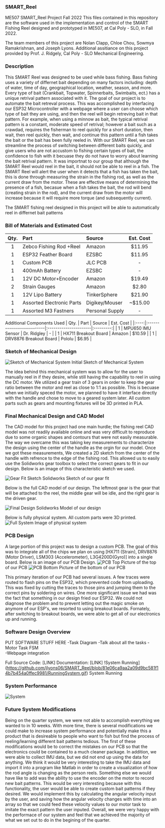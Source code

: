 ### SMART_Reel
ME507 SMART_Reel Project Fall 2022
This files contained in this repository are the software used in the implementation and control of 
the SMART Fishing Reel designed and prototyped in ME507, at Cal Poly - SLO, in Fall 2022.
  
The team members of this project are Nolan Clapp, Chloe Chou, Sowmya Ramakrishnan, and Joseph Lyons.
Additional assitiance on this project provided by Prof. J. Ridgely, Cal Poly - SLO Mechanical Engineering.


### Description 
This SMART Reel was designed to be used while bass fishing. Bass fishing uses a variety of differnet bait depending on many factors
including: depth of water, time of day, geographical location, weather, season, and more. Every type of bait (Crankbait, Topwater, Spinnerbaits, Swimbaits, ect.) 
has a unique retrival pattern associated with it. The goal of our project is to automate the bait retreval process. This was accomplished by 
interfacing our ESP32 Microcontroller with a webpage where a user can choose which type of bait they are using, and then the reel will begin retreving bait in that pattern. 
For example, when using a minnow as bait, the typical retrival pattern is a constant, moderate speed of retrival; however a bait such as a crawdad, requires the fisherman
to reel quickly for a short duration, then wait, then reel quickly, then wait, and continue this pattern until a fish takes the bait or the bait has been fully reeled in. 
With our SMART Reel, we can streamline the process of switching between different baits quickly, and give users who are not accustom to fishing certain types of bait, the confidence
to fish with it becuase they do not have to worry about learning the bait retrival pattern. It was importnat to our group that although the SMART Reel would reel in the bait, 
it should not be able to reel in a fish. The SMART Reel will alert the user when it detects that a fish has taken the bait, this is done through measuring the strain in the fishing rod,
as well as the current draw from the motor. These are effective means of determining the presence of a fish, becasue when a fish takes the bait, the rod will bend (creating strain in the rod), and the current draw from the motor will increase because it will require more torque (and subsequently current). 

The SMART fishing reel designed in this project will be able to automatically reel in differnet bait patterns

### Bill of Materials and Estimated Cost
| Qty. | Part                      | Source                | Est. Cost |
|:----:|:--------------------------|:----------------------|:---------:|
|  1   | Zebco Fishing Rod +Reel   | Amazon                |   $11.95  |
|  1   | ESP32 Feather Board       | EZSBC                 |   $11.95  |
|  1   | Custom PCB                | JLC PCB               |     -     |
|  1   | 400mAh Battery            | EZSBC                 |     -     |
|  1   | 12V DC Motor+Encoder      | Amazon                |   $19.49  |
|  2   | Strain Gauges             | Amazon                |   $2.80   |
|  1   | 12V Lipo Battery          | TinkerSphere          |   $21.90  |
|  1   | Assorted Electronic Parts | Digikey/Mouser        |  ~$15.00  |
|  1   | Assorted M3 Fastners      | Personal Supply       |     -     |

Additional Components Used
| Qty. | Part                      | Source                | Est. Cost |
|:----:|:--------------------------|:----------------------|:---------:|
|  1   | MPU650 IMU Sensor         | Dr. Ridgley           |     -     |
|  1   | HX711 Breakout Board      | Amazon                |   $10.59  |
|  1   | DRV8876 Breakout Board    | Pololu                |   $6.95   |


### Sketch of Mechanical Design 

![Sketch of Mechanical System](https://github.com/jlyons06/SMART_Reel/blob/437eeac43a9c9140996a29065c9eb7d16c187148/Initial%20Drawing.png)
Initial Sketch of Mechanical System

The idea behind this mechanical system was to allow for the user to manually reel in if they desire, while still having the capability 
to reel in using the DC motor. We utilized a gear train of 3 gears in order to keep the gear ratio between the motor and reel as close to 1:1 as possible.
This is becuase when we initially speced the motor, we planned to have it interface directly with the handle and chose to move to a geared system later. All custom 
parts such as gears and mounting fixtures will be 3D printed in PLA.

### Final Mechanical Design and CAD Model
The CAD model for this project had one main hurdle; the fishing reel CAD model was not readily available online and was very difficult to reproduce due to some organic shapes 
and contours that were not easily measurable. The way we overcame this was taking key measurements to characterize the design using the center of the handle as the orgin for our model. Once we got these measurements, We created a 2D sketch from the center of the handle with refrence to the edge of the fishing rod. This allowed us to easily use the Solidworks gear toolbox to
select the correct gears to fit in our design. Below is an image of this characteristic sketch we used. 

![Gear Fit Sketch](https://github.com/jlyons06/SMART_Reel/blob/c20623955b924674a5ff0d627aa1d01427db8c82/2DGearFit.png)
Solidworks Sketch of our gear fit


Below is the full CAD model of our design. The leftmost gear is the gear that will be attached to the reel, the middle gear will be idle, and the right gear is the driven gear. 

![Final Design](https://github.com/jlyons06/SMART_Reel/blob/c20623955b924674a5ff0d627aa1d01427db8c82/FullCAD.png)
Solidworks Model of our design

Below is fully physical system. All custom parts were 3D printed. 
![Full System](https://github.com/jlyons06/SMART_Reel/blob/81e06ca9aa2a09d9bc581f14b7b454a0ffec9981/mech.png)
Image of physical system

### PCB Design
A large portion of this project was to design a custom PCB. The goal of this was to integrate all of the chips we plan on using [HX711 (Strain), DRV8876 (Motor Driver), LSM303 (Accelerometer), L3G4200D(Gyro)] into a single board. Below is an image of our PCB Design. 
![PCB Top](https://github.com/jlyons06/SMART_Reel/blob/98818e8a439611ab85505778bd46f60cab7026f7/SmartReelV1_top.png)
Picture of the top of our PCB
![PCB Bottom](https://github.com/jlyons06/SMART_Reel/blob/98818e8a439611ab85505778bd46f60cab7026f7/SmartReelV1_bottom.png)
Picture of the bottom of our PCB

This primary iteration of our PCB had several issues. A few traces were routed to flash pins on the ESP32, which prevented code from uploading. This was fixed by cutting the traces to those pins and jumping them to the correct pins by soldering on wires. One more significant issue we had was the fact that something in our design fried our ESP32. We could not diagnose the problem and to prevent letting out the magic smoke on anymore of our ESP's, we resorted to using breakout boards. Fornately, after switching to breakout boards, we were able to get all of our electronics up and running. 

### Software Design Overview
PUT SOFTWARE STUFF HERE 
-Task Diagram 
-Talk about all the tasks 
    -Motor Task FSM  
-Webpage integration 


Full Source Code:   [LINK] 
Documentation:      [LINK] 
!System Running](https://github.com/jlyons06/SMART_Reel/blob/81e06ca9aa2a09d9bc581f14b7b454a0ffec9981/RunningSystem.gif)
System Running 

### System Performance

<img src= "https://github.com/jlyons06/SMART_Reel/blob/81e06ca9aa2a09d9bc581f14b7b454a0ffec9981/RunningSystem.gif" alt=System Running>


### Future System Modifications 
Being on the quarter system, we were not able to accomplish everything we wanted to in 10 weeks. With more time, there is several modifications we could make to increase system performance and potentially make this a product that is desireable to people who want to fish but find the process of reeling/learning different bait patterns tedious. The first of these modifications would be to correct the mistakes on our PCB so that the electronics could be contained to a much cleaner package. 
In addition, we were able to collect IMU data, but we did not end up using the data for anything. We think it would be very interesting to take the IMU data and import it into a program like Matlab in order to create a visualization of how the rod angle is changing as the person reels. 
Something else we would have like to add was the ability to use the encoder on the motor to record new bait patterns. This would be very interesting because with this functionality, the user would be able to create custom bait patterns if they desired. We would implement this by calculating the angular velocity input by the user, and saving how the angular velocity changes with time into an array so that we could feed these velocity values to our motor task to imitate the exact pattern the user inputed. 
Overall, we were very happy with the performace of our system and feel that we achieved the majority of what we set out to do in the begining of the quarter. 